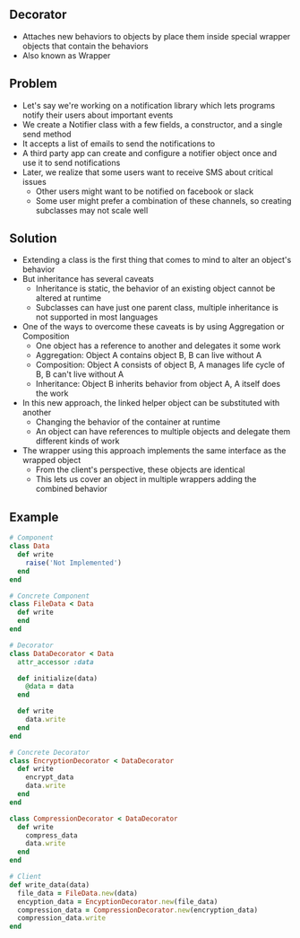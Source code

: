 ## Decorator
- Attaches new behaviors to objects by place them inside special wrapper objects that contain the behaviors
- Also known as Wrapper

## Problem
- Let's say we're working on a notification library which lets programs notify their users about important events
- We create a Notifier class with a few fields, a constructor, and a single send method
- It accepts a list of emails to send the notifications to
- A third party app can create and configure a notifier object once and use it to send notifications
- Later, we realize that some users want to receive SMS about critical issues
  - Other users might want to be notified on facebook or slack
  - Some user might prefer a combination of these channels, so creating subclasses may not scale well

## Solution
- Extending a class is the first thing that comes to mind to alter an object's behavior
- But inheritance has several caveats
  - Inheritance is static, the behavior of an existing object cannot be altered at runtime
  - Subclasses can have just one parent class, multiple inheritance is not supported in most languages
- One of the ways to overcome these caveats is by using Aggregation or Composition
  - One object has a reference to another and delegates it some work
  - Aggregation: Object A contains object B, B can live without A
  - Composition: Object A consists of object B, A manages life cycle of B, B can't live without A
  - Inheritance: Object B inherits behavior from object A, A itself does the work
- In this new approach, the linked helper object can be substituted with another
  - Changing the behavior of the container at runtime
  - An object can have references to multiple objects and delegate them different kinds of work
- The wrapper using this approach implements the same interface as the wrapped object
  - From the client's perspective, these objects are identical
  - This lets us cover an object in multiple wrappers adding the combined behavior

## Example
```rb
# Component
class Data
  def write
    raise('Not Implemented')
  end
end

# Concrete Component
class FileData < Data
  def write
  end
end

# Decorator
class DataDecorator < Data
  attr_accessor :data

  def initialize(data)
    @data = data
  end

  def write
    data.write
  end
end

# Concrete Decorator
class EncryptionDecorator < DataDecorator
  def write
    encrypt_data
    data.write
  end
end

class CompressionDecorator < DataDecorator
  def write
    compress_data
    data.write
  end
end

# Client
def write_data(data)
  file_data = FileData.new(data)
  encyption_data = EncyptionDecorator.new(file_data)
  compression_data = CompressionDecorator.new(encryption_data)
  compression_data.write
end
```
